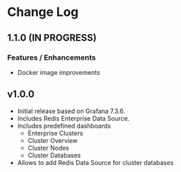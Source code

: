 # Change Log

## 1.1.0 (IN PROGRESS)

### Features / Enhancements

- Docker image improvements

## v1.0.0

- Initial release based on Grafana 7.3.6.
- Includes Redis Enterprise Data Source.
- Includes predefined dashboards
  - Enterprise Clusters
  - Cluster Overview
  - Cluster Nodes
  - Cluster Databases
- Allows to add Redis Data Source for cluster databases

